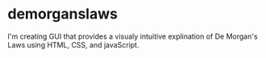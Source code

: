 # demorganslaws

I'm creating GUI that provides a visualy intuitive explination of De Morgan's Laws using
HTML, CSS, and javaScript.
